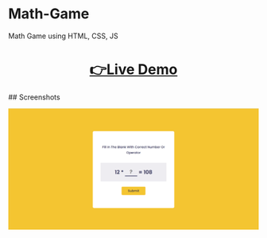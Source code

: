 # Math-Game
Math Game using HTML, CSS, JS


<h1 align="center">
  <a href="https://animated-dolphin-b1f3d3.netlify.app">👉Live Demo</a>
</h1>
## Screenshots

![Screenshot 1](output.png)
